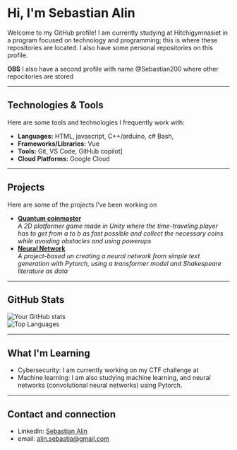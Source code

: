 #  Hi, I'm Sebastian Alin

Welcome to my GitHub profile! I am currently studying at Hitchigymnasiet in a program focused on technology and programming; this is where these repositories are located. I also have some personal repositories on this profile.

**OBS** I also have a second profile with name @Sebastian200 where other repocitories are stored

---

## Technologies & Tools  
Here are some tools and technologies I frequently work with:  
- **Languages:** HTML, javascript, C++/arduino, c# Bash, 
- **Frameworks/Libraries:** Vue
- **Tools:** Git, VS Code, GitHub copilot]  
- **Cloud Platforms:** Google Cloud

---

## Projects  
Here are some of the projects I’ve been working on
- [**Quantum coinmaster**](https://github.com/KottenAlin/2d-spel-i-unity-grupp-sebastian)  
  *A 2D platformer game made in Unity where the time-traveling player has to get from a to b as fast possible and collect the necessary coins while avoiding obstacles and using powerups*
- [**Neural Network**](https://github.com/KottenAlin/NeuralNetwork)  
  *A project-based un creating a neural network from simple text generation with Pytorch, using a transformer model and Shakespeare literature as data*

---

##  GitHub Stats  

![Your GitHub stats](https://github-readme-stats.vercel.app/api?username=your-username&show_icons=true&hide=prs&theme=radical)  
![Top Languages](https://github-readme-stats.vercel.app/api/top-langs/?username=your-username&layout=compact&theme=radical)

---

##  What I'm Learning  
- Cybersecurity: I am currently working on my CTF challenge at
- Machine learning: I am also studying machine learning, and neural networks (convolutional neural networks) using Pytorch.

---

## Contact and connection 
- LinkedIn: [Sebastian Alin](#)
- email: alin.sebastia@gmail.com

<!---
KottenAlin/KottenAlin is a ✨ special ✨ repository because its `README.md` (this file) appears on your GitHub profile.
You can click the Preview link to take a look at your changes.
--->
